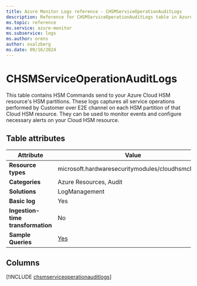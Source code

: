 ```yaml
---
title: Azure Monitor Logs reference - CHSMServiceOperationAuditLogs
description: Reference for CHSMServiceOperationAuditLogs table in Azure Monitor Logs.
ms.topic: reference
ms.service: azure-monitor
ms.subservice: logs
ms.author: orens
author: osalzberg
ms.date: 09/16/2024
---
```


# CHSMServiceOperationAuditLogs

This table contains HSM Commands send to your Azure Cloud HSM resource's HSM partitions. These logs captures all service operations performed by Customer over E2E channel on each HSM partition of that Cloud HSM resource. They can be used to monitor events and configure necessary alerts on your Cloud HSM resource.


## Table attributes

|Attribute|Value|
|---|---|
|**Resource types**|microsoft.hardwaresecuritymodules/cloudhsmclusters|
|**Categories**|Azure Resources, Audit|
|**Solutions**| LogManagement|
|**Basic log**|Yes|
|**Ingestion-time transformation**|No|
|**Sample Queries**|[Yes](/azure/azure-monitor/reference/queries/chsmserviceoperationauditlogs)|



## Columns
  
[!INCLUDE [chsmserviceoperationauditlogs](~/reusable-content/ce-skilling/azure/includes/azure-monitor/reference/tables/chsmserviceoperationauditlogs-include.md)]
